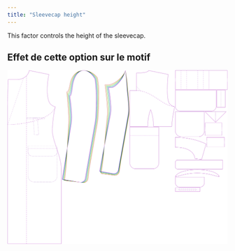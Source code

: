 ```yaml
---
title: "Sleevecap height"
---
```


This factor controls the height of the sleevecap.

## Effet de cette option sur le motif

![Cette image montre l'effet de cette option en superposant plusieurs variantes qui ont une valeur différente pour cette option](carlton_sleevecapheight_sample.svg "Effet de cette option sur le modèle")
